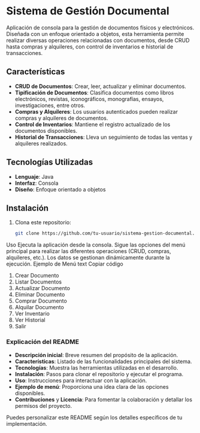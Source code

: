 # Sistema de Gestión Documental

Aplicación de consola para la gestión de documentos físicos y electrónicos. Diseñada con un enfoque orientado a objetos, esta herramienta permite realizar diversas operaciones relacionadas con documentos, desde CRUD hasta compras y alquileres, con control de inventarios e historial de transacciones.

## Características
- **CRUD de Documentos**: Crear, leer, actualizar y eliminar documentos.
- **Tipificación de Documentos**: Clasifica documentos como libros electrónicos, revistas, iconográficos, monografías, ensayos, investigaciones, entre otros.
- **Compras y Alquileres**: Los usuarios autenticados pueden realizar compras y alquileres de documentos.
- **Control de Inventarios**: Mantiene el registro actualizado de los documentos disponibles.
- **Historial de Transacciones**: Lleva un seguimiento de todas las ventas y alquileres realizados.

## Tecnologías Utilizadas
- **Lenguaje**: Java
- **Interfaz**: Consola
- **Diseño**: Enfoque orientado a objetos

## Instalación
1. Clona este repositorio:
   ```bash
   git clone https://github.com/tu-usuario/sistema-gestion-documental.git
Uso
Ejecuta la aplicación desde la consola.
Sigue las opciones del menú principal para realizar las diferentes operaciones (CRUD, compras, alquileres, etc.).
Los datos se gestionan dinámicamente durante la ejecución.
Ejemplo de Menú
text
Copiar código
1. Crear Documento
2. Listar Documentos
3. Actualizar Documento
4. Eliminar Documento
5. Comprar Documento
6. Alquilar Documento
7. Ver Inventario
8. Ver Historial
9. Salir


### Explicación del README
- **Descripción inicial**: Breve resumen del propósito de la aplicación.
- **Características**: Listado de las funcionalidades principales del sistema.
- **Tecnologías**: Muestra las herramientas utilizadas en el desarrollo.
- **Instalación**: Pasos para clonar el repositorio y ejecutar el programa.
- **Uso**: Instrucciones para interactuar con la aplicación.
- **Ejemplo de menú**: Proporciona una idea clara de las opciones disponibles.
- **Contribuciones** y **Licencia**: Para fomentar la colaboración y detallar los permisos del proyecto.

Puedes personalizar este README según los detalles específicos de tu implementación.
